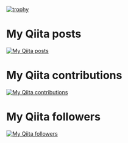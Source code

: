 [![trophy](https://github-profile-trophy.vercel.app/?username=YukiMiyatake)](https://github.com/ryo-ma/github-profile-trophy)
# My Qiita posts
[![My Qiita posts](https://qiita-badge.apiapi.app/s/mikkame/posts.svg)](http://qiita.com/YukiMiyatake)
# My Qiita contributions
[![My Qiita contributions](https://qiita-badge.apiapi.app/s/mikkame/contributions.svg)](http://qiita.com/YukiMiyatake)
# My Qiita followers
[![My Qiita followers](https://qiita-badge.apiapi.app/s/YukiMiyatake/followers.svg)](http://qiita.com/YukiMiyatake)

<!--
**YukiMiyatake/YukiMiyatake** is a ✨ _special_ ✨ repository because its `README.md` (this file) appears on your GitHub profile.

Here are some ideas to get you started:

- 🔭 I’m currently working on ...
- 🌱 I’m currently learning ...
- 👯 I’m looking to collaborate on ...
- 🤔 I’m looking for help with ...
- 💬 Ask me about ...
- 📫 How to reach me: ...
- 😄 Pronouns: ...
- ⚡ Fun fact: ...
-->
